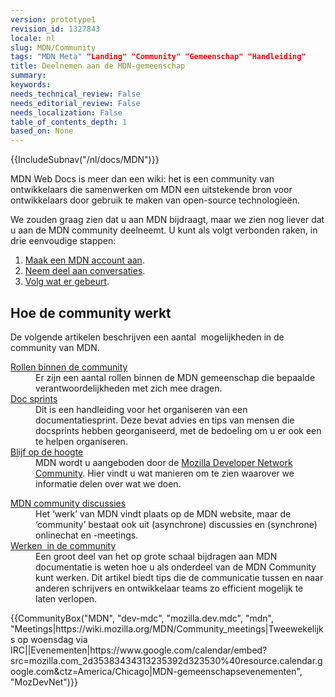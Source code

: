 ```yaml
---
version: prototype1
revision_id: 1327843
locale: nl
slug: MDN/Community
tags: "MDN Meta" "Landing" "Community" "Gemeenschap" "Handleiding"
title: Deelnemen aan de MDN-gemeenschap
summary: 
keywords: 
needs_technical_review: False
needs_editorial_review: False
needs_localization: False
table_of_contents_depth: 1
based_on: None
---
```

<div>{{IncludeSubnav("/nl/docs/MDN")}}</div>

<div class="summary">
<p>MDN Web Docs is meer dan een wiki: het is een community van ontwikkelaars die samenwerken om MDN een uitstekende bron voor ontwikkelaars door gebruik te maken van open-source technologieën.</p>
</div>

<p>We zouden graag zien dat u aan MDN bijdraagt, maar we zien nog liever dat u aan de MDN community deelneemt. U kunt als volgt verbonden raken, in drie eenvoudige stappen:</p>

<ol>
 <li><a href="/docs/MDN/Contribute/Howto/Create_an_MDN_account">Maak een MDN account aan</a>.</li>
 <li><a href="/docs/MDN/Community/Conversations">Neem deel aan conversaties</a>.</li>
 <li><a href="/docs/MDN/Community/Whats_happening">Volg wat er gebeurt</a>.</li>
</ol>

<h2 id="Hoe_de_community_werkt">Hoe de community werkt</h2>

<p>De volgende artikelen beschrijven een aantal&nbsp; mogelijkheden in de community van MDN.</p>

<div class="row topicpage-table">
<div class="section">
<dl>
 <dt class="landingPageList"><a href="/docs/MDN/Community/Roles">Rollen binnen de community</a></dt>
 <dd class="landingPageList">Er zijn een aantal rollen binnen de MDN gemeenschap die bepaalde verantwoordelijkheden met zich mee dragen.</dd>
 <dt class="landingPageList"><a href="/docs/MDN/Community/Doc_sprints">Doc sprints</a></dt>
 <dd class="landingPageList">Dit is een handleiding voor het organiseren van een documentatiesprint. Deze bevat advies en tips van mensen die docsprints hebben georganiseerd, met de bedoeling om u er ook een te helpen organiseren.</dd>
 <dt class="landingPageList"><a href="/docs/MDN/Community/Whats_happening">Blijf op de hoogte </a></dt>
 <dd class="landingPageList">MDN wordt u aangeboden door de <a class="external" href="https://wiki.mozilla.org/MDN">Mozilla Developer Network Community</a>. Hier vindt u wat manieren om te zien waarover we informatie delen over wat we doen.</dd>
</dl>

<dl>
</dl>
</div>

<div class="section">
<dl>
 <dt class="landingPageList"><a href="/docs/MDN/Community/Conversations">MDN community discussies</a></dt>
 <dd class="landingPageList">Het ‘werk’ van MDN vindt plaats op de MDN website, maar de ‘community’ bestaat ook uit (asynchrone) discussies en (synchrone) onlinechat en -meetings.</dd>
 <dt class="landingPageList"><a href="/docs/MDN/Community/Working_in_community">Werken&nbsp; in de community</a></dt>
 <dd class="landingPageList">Een groot deel van het op grote schaal bijdragen aan MDN documentatie is weten hoe u als onderdeel van de MDN Community kunt werken. Dit artikel biedt tips die de communicatie tussen en naar anderen schrijvers en ontwikkelaar teams zo efficient mogelijk te laten verlopen.</dd>
</dl>
</div>
</div>

<p>{{CommunityBox("MDN", "dev-mdc", "mozilla.dev.mdc", "mdn", "Meetings|https://wiki.mozilla.org/MDN/Community_meetings|Tweewekelijks op woensdag via IRC||Evenementen|https://www.google.com/calendar/embed?src=mozilla.com_2d35383434313235392d323530%40resource.calendar.google.com&amp;ctz=America/Chicago|MDN-gemeenschapsevenementen", "MozDevNet")}}</p>

